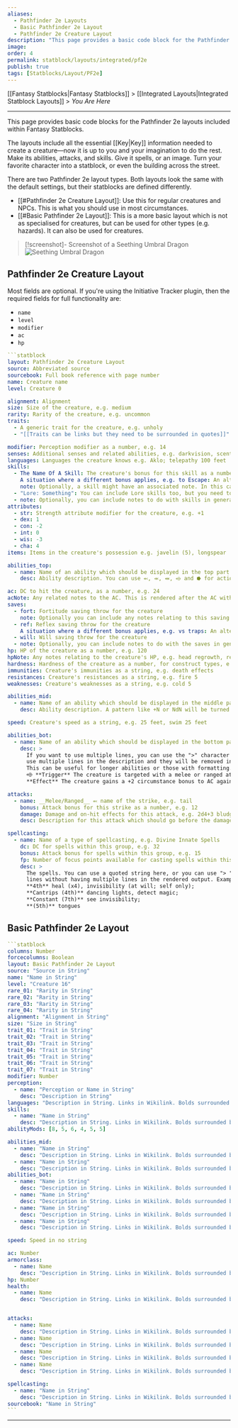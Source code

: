 ```yaml
---
aliases: 
  - Pathfinder 2e Layouts
  - Basic Pathfinder 2e Layout
  - Pathfinder 2e Creature Layout
description: "This page provides a basic code block for the Pathfinder 2e Layouts which are included within Fantasy Statblocks."
image: 
order: 4
permalink: statblock/layouts/integrated/pf2e
publish: true
tags: [Statblocks/Layout/PF2e]
---
```


[[Fantasy Statblocks|Fantasy Statblocks]] > [[Integrated Layouts|Integrated Statblock Layouts]] > *You Are Here*

---

This page provides basic code blocks for the Pathfinder 2e layouts included within Fantasy Statblocks.

The layouts include all the essential [[Key|Key]] information needed to create a creature—now it is up to you and your imagination to do the rest. Make its abilities, attacks, and skills. Give it spells, or an image. Turn your favorite character into a statblock, or even the building across the street.

There are two Pathfinder 2e layout types. Both layouts look the same with the default settings, but their statblocks are defined differently.

- [[#Pathfinder 2e Creature Layout]]: Use this for regular creatures and NPCs. This is what you should use in most circumstances.
- [[#Basic Pathfinder 2e Layout]]: This is a more basic layout which is not as specialised for creatures, but can be used for other types (e.g. hazards). It can also be used for creatures.

>[!screenshot]- Screenshot of a Seething Umbral Dragon
> ![Seething Umbral Dragon](https://github.com/valentine195/fantasy-statblocks/blob/gh-pages/images/statblock/pf2e.png?raw=true)

## Pathfinder 2e Creature Layout

Most fields are optional. If you're using the Initiative Tracker plugin, then the required fields for full functionality are:
- `name`
- `level`
- `modifier`
- `ac`
- `hp`

```yaml
```statblock
layout: Pathfinder 2e Creature Layout
source: Abbreviated source
sourcebook: Full book reference with page number
name: Creature name
level: Creature 0

alignment: Alignment
size: Size of the creature, e.g. medium
rarity: Rarity of the creature, e.g. uncommon
traits:
  - A generic trait for the creature, e.g. unholy
  - "[[Traits can be links but they need to be surrounded in quotes]]"

modifier: Perception modifier as a number, e.g. 14
senses: Additional senses and related abilities, e.g. darkvision, scent (imprecise) 30 feet
languages: Languages the creature knows e.g. Aklo; telepathy 100 feet
skills:
  - The Name Of A Skill: The creature's bonus for this skill as a number, e.g. 12
    A situation where a different bonus applies, e.g. to Escape: An alternate bonus for this case as a number, e.g. 14. Notice the indentation and lack of a "- " at the start of the line.
    note: Optionally, a skill might have an associated note. In this case, you can include it like this. Notice the indentation and lack of a "- " at the start of the line
  - "Lore: Something": You can include Lore skills too, but you need to surround the name in quotes
  - note: Optionally, you can include notes to do with skills in general here, with the "note" name
attributes:
  - str: Strength attribute modifier for the creature, e.g. +1
  - dex: 1
  - con: -2
  - int: 0
  - wis: -3
  - cha: 4
items: Items in the creature's possession e.g. javelin (5), longspear

abilities_top:
  - name: Name of an ability which should be displayed in the top part of the statblock, e.g. Reactive Strike
    desc: Ability description. You can use ⬻, ⬺, ⬽, ⬲ and ⭓ for action icons, and you can use markdown formatting here.

ac: DC to hit the creature, as a number, e.g. 24
acNote: Any related notes to the AC. This is rendered after the AC with a space in between. e.g. (22 with shed scales)
saves:
  - fort: Fortitude saving throw for the creature
    note: Optionally you can include any notes relating to this saving throw here. Notice the indentation and lack of a "- " at the start of the line
  - ref: Reflex saving throw for the creature
    A situation where a different bonus applies, e.g. vs traps: An alternate bonus for this situation, e.g. 14. Notice the indentation and lack of a "- " at the start of the line
  - will: Will saving throw for the creature
  - note: Optionally, you can include notes to do with the saves in general here, with the "note" name, e.g. +1 status to all saves vs magic
hp: HP of the creature as a number, e.g. 120
hpNote: Any notes relating to the creature's HP, e.g. head regrowth, regeneration hydra
hardness: Hardness of the creature as a number, for construct types, e.g. 5
immunities: Creature's immunities as a string, e.g. death effects
resistances: Creature's resistances as a string, e.g. fire 5
weaknesses: Creature's weaknesses as a string, e.g. cold 5

abilities_mid:
  - name: Name of an ability which should be displayed in the middle part of the statblock.
    desc: Ability description. A pattern like +N or NdN will be turned into Dice Roller blocks if you have the plugin installed. e.g. The creature makes a +20 Acrobatics check or it takes 4d10+4 damage and falls prone.

speed: Creature's speed as a string, e.g. 25 feet, swim 25 feet

abilities_bot:
  - name: Name of an ability which should be displayed in the bottom part of the statblock.
    desc: >
      If you want to use multiple lines, you can use the ">" character like this, and then you can
      use multiple lines in the description and they will be removed in the rendered output.
      This can be useful for longer abilities or those with formatting. Example:
      ⬲ **Trigger** The creature is targeted with a melee or ranged attack;
      **Effect** The creature gains a +2 circumstance bonus to AC against the triggering attack.

attacks:
  - name: __Melee/Ranged__ ⬻ name of the strike, e.g. tail
    bonus: Attack bonus for this strike as a number, e.g. 12
    damage: Damage and on-hit effects for this attack, e.g. 2d4+3 bludgeoning plus Knockdown
    desc: Description for this attack which should go before the damage, such as traits. e.g. (agile)

spellcasting:
  - name: Name of a type of spellcasting, e.g. Divine Innate Spells
    dc: DC for spells within this group, e.g. 32
    bonus: Attack bonus for spells within this group, e.g. 15
    fp: Number of focus points available for casting spells within this group, e.g. 2
    desc: >
      The spells. You can use a quoted string here, or you can use "> " and indent the rest to use multiple
      lines without having multiple lines in the rendered output. Example:
      **4th** heal (x4), invisibility (at will; self only);
      **Cantrips (4th)** dancing lights, detect magic; 
      **Constant (7th)** see invisibility;
      **(5th)** tongues
```

## Basic Pathfinder 2e Layout

````yaml
```statblock
columns: Number
forcecolumns: Boolean
layout: Basic Pathfinder 2e Layout
source: "Source in String"
name: "Name in String"
level: "Creature 16"
rare_01: "Rarity in String"
rare_02: "Rarity in String"
rare_03: "Rarity in String"
rare_04: "Rarity in String"
alignment: "Alignment in String"
size: "Size in String"
trait_01: "Trait in String"
trait_02: "Trait in String"
trait_03: "Trait in String"
trait_04: "Trait in String"
trait_05: "Trait in String"
trait_06: "Trait in String"
trait_07: "Trait in String"
modifier: Number
perception:
  - name: "Perception or Name in String"
    desc: "Description in String"
languages: "Description in String. Links in Wikilink. Bolds surrounded by Underscores."
skills:
  - name: "Name in String"
    desc: "Description in String. Links in Wikilink. Bolds surrounded by Underscores."
abilityMods: [8, 5, 6, 4, 5, 5]

abilities_mid:
  - name: "Name in String"
    desc: "Description in String. Links in Wikilink. Bolds surrounded by Underscores."
  - name: "Name in String"
    desc: "Description in String. Links in Wikilink. Bolds surrounded by Underscores."
abilities_bot:
  - name: "Name in String"
    desc: "Description in String. Links in Wikilink. Bolds surrounded by Underscores."
  - name: "Name in String"
    desc: "Description in String. Links in Wikilink. Bolds surrounded by Underscores."
  - name: "Name in String"
    desc: "Description in String. Links in Wikilink. Bolds surrounded by Underscores."
  - name: "Name in String"
    desc: "Description in String. Links in Wikilink. Bolds surrounded by Underscores."

speed: Speed in no string

ac: Number
armorclass:
  - name: Name
    desc: "Description in String. Links in Wikilink. Bolds surrounded by Underscores."
hp: Number
health:
  - name: Name
    desc: "Description in String. Links in Wikilink. Bolds surrounded by Underscores."


attacks:
  - name: Name
    desc: "Description in String. Links in Wikilink. Bolds surrounded by Underscores."
  - name: Name
    desc: "Description in String. Links in Wikilink. Bolds surrounded by Underscores."
  - name: Name
    desc: "Description in String. Links in Wikilink. Bolds surrounded by Underscores."
  - name: Name
    desc: "Description in String. Links in Wikilink. Bolds surrounded by Underscores."

spellcasting:
  - name: "Name in String"
    desc: "Description in String. Links in Wikilink. Bolds surrounded by Underscores."
sourcebook: "Name in String"
```
````


---

